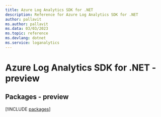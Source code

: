 ```yaml
---
title: Azure Log Analytics SDK for .NET
description: Reference for Azure Log Analytics SDK for .NET
author: pallavit
ms.author: pallavit
ms.data: 03/03/2023
ms.topic: reference
ms.devlang: dotnet
ms.service: loganalytics
---
```

# Azure Log Analytics SDK for .NET - preview
## Packages - preview
[!INCLUDE [packages](log-analytics-index.md)]